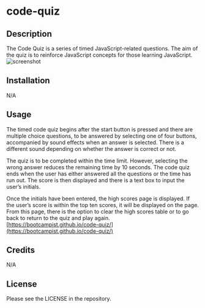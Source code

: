 # code-quiz


## Description

The Code Quiz is a series of timed JavaScript-related questions. The aim of the quiz is to reinforce JavaScript concepts for those learning JavaScript. 
![screenshot](https://github.com/bootcampist/code-quiz/assets/152117886/d3104771-c4e4-4105-b10f-1376e0e172aa)



## Installation

N/A

## Usage

The timed code quiz begins after the start button is pressed and there are multiple choice questions, to be answered by selecting one of four buttons, accompanied by sound effects when an answer is selected. There is a different sound depending on whether the answer is correct or not.

The quiz is to be completed within the time limit. However, selecting the wrong answer reduces the remaining time by 10 seconds. The code quiz ends when the user has either answered all the questions or the time has run out. The score is then displayed and there is a text box to input the user’s initials. 

Once the initials have been entered, the high scores page is displayed. If the user’s score is within the top ten scores, it will be displayed on the page. From this page, there is the option to clear the high scores table or to go back to return to the quiz and play again.
[https://bootcampist.github.io/code-quiz/](https://bootcampist.github.io/code-quiz/)



## Credits

N/A

## License

Please see the LICENSE in the repository.
